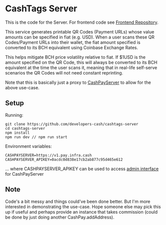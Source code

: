 # CashTags Server

This is the code for the Server. For frontend code see [Frontend Repository](https://github.com/developers-cash/cashtags-frontend).

This service generates printable QR Codes (Payment URLs) whose value amounts can be specified in fiat (e.g. USD). When a user scans these QR Codes/Payment URLs into their wallet, the fiat amount specified is converted to its BCH equivalent using Coinbase Exchange Rates.

This helps mitigate BCH price volatility relative to fiat. If $1USD is the amount specified on the QR Code, this will always be converted to its BCH equivalent at the time the user scans it, meaning that in real-life self-serve scenarios the QR Codes will not need constant reprinting.

Note that this is basically just a proxy to [CashPayServer](https://github.com/developers-cash/cash-pay-server) to allow for the above use-case.

## Setup

Running:

```
git clone https://github.com/developers-cash/cashtags-server
cd cashtags-server
npm install
npm run dev // npm run start
```

Environment variables:

```
CASHPAYSERVER=https://v1.pay.infra.cash
CASHPAYSERVER_APIKEY=0acdc0d838e17cb2ab877c95d465e612
```

... where CASHPAYSERVER_APIKEY can be used to access [admin interface](https://admin.v1.pay.infra.cash/) for CashPayServer

## Note

Code's a bit messy and things could've been done better. But I'm more interested in demonstrating the use-case. Hope someone else may pick this up if useful and perhaps provide an instance that takes commission (could be done by just doing another CashPay.addAddress).
